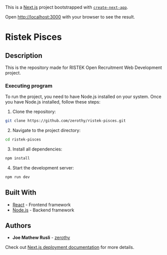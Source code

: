 This is a [Next.js](https://nextjs.org/) project bootstrapped with [`create-next-app`](https://github.com/vercel/next.js/tree/canary/packages/create-next-app).

Open [http://localhost:3000](http://localhost:3000) with your browser to see the result.

# Ristek Pisces

## Description

This is the repository made for RISTEK Open Recruitment Web Development project.

### Executing program

To run the project, you need to have Node.js installed on your system. Once you have Node.js installed, follow these steps:

1. Clone the repository:

```bash
git clone https://github.com/zerothy/ristek-pisces.git
```

2. Navigate to the project directory:

```bash
cd ristek-pisces
```

3. Install all dependencies:

```bash
npm install
```

4. Start the development server:

```bash
npm run dev
```


## Built With

* [React](https://reactjs.org/) - Frontend framework
* [Node.js](https://nodejs.org/) - Backend framework

## Authors

* **Joe Mathew Rusli** - [zerothy](https://github.com/zerothy)

Check out [Next.js deployment documentation](https://nextjs.org/docs/deployment) for more details.
